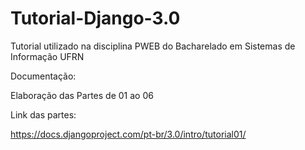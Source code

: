 # Tutorial-Django-3.0
Tutorial utilizado na disciplina PWEB do Bacharelado em Sistemas de Informação UFRN

Documentação:

Elaboração das Partes de 01 ao 06

Link das partes:

https://docs.djangoproject.com/pt-br/3.0/intro/tutorial01/
